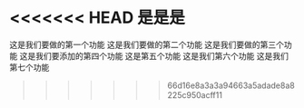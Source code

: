 <<<<<<< HEAD
是是是
=======
这是我们要做的第一个功能
这是我们要做的第二个功能
这是我们要做的第三个功能
这是我们要添加的第四个功能
这是第五个功能
这是我们第六个功能
这是我们第七个功能
>>>>>>> 66d16e8a3a3a94663a5adade8a8225c950acff11
